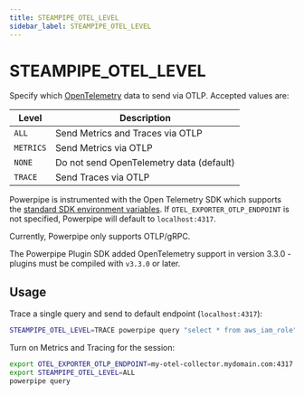 ```yaml
---
title: STEAMPIPE_OTEL_LEVEL
sidebar_label: STEAMPIPE_OTEL_LEVEL
---
```

# STEAMPIPE_OTEL_LEVEL
Specify which [OpenTelemetry](https://opentelemetry.io/) data to send via OTLP.  Accepted values are:

| Level | Description
|-|-
| `ALL`     | Send Metrics and Traces via OTLP
| `METRICS` | Send Metrics via OTLP
| `NONE`    | Do not send OpenTelemetry data (default)
| `TRACE`   | Send Traces via OTLP

Powerpipe is instrumented with the Open Telemetry SDK which supports the [standard SDK environment variables](https://github.com/open-telemetry/opentelemetry-specification/blob/main/specification/sdk-environment-variables.md). If `OTEL_EXPORTER_OTLP_ENDPOINT` is not specified, Powerpipe will default to `localhost:4317`. 

Currently, Powerpipe only supports OTLP/gRPC. 

The Powerpipe Plugin SDK added OpenTelemetry support in version 3.3.0 - plugins must be compiled with `v3.3.0` or later.  



## Usage 

Trace a single query and send to default endpoint (`localhost:4317`):

```bash
STEAMPIPE_OTEL_LEVEL=TRACE powerpipe query "select * from aws_iam_role"
```

Turn on Metrics and Tracing for the session:
```bash
export OTEL_EXPORTER_OTLP_ENDPOINT=my-otel-collector.mydomain.com:4317 
export STEAMPIPE_OTEL_LEVEL=ALL 
powerpipe query
```




